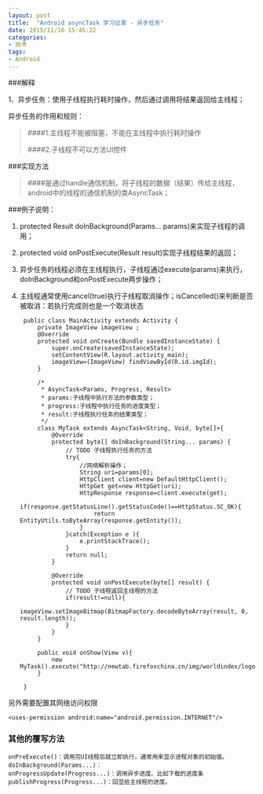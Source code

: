 ```yaml
---
layout: post
title:  "Android asyncTask 学习记录 - 异步任务"
date: 2015/11/16 15:45:22 
categories:
- 技术
tags:
- Android
---
```

###解释

1、异步任务：使用子线程执行耗时操作，然后通过调用将结果返回给主线程；

异步任务的作用和规则：

>####1.主线程不能被阻塞，不能在主线程中执行耗时操作
>
>####2.子线程不可以方法UI控件
	
###实现方法

>####是通过handle通信机制，将子线程的数据（结果）传给主线程，android中的线程的通信机制的类AsyncTask；


###例子说明：

	
1. protected Result doInBackground(Params... params)来实现子线程的调用；
2. protected void onPostExecute(Result result)实现子线程结果的返回；
3. 异步任务的线程必须在主线程执行，子线程通过execute(params)来执行，doInBackground和onPostExecute两步操作；
4. 主线程通常使用cancel(true)执行子线程取消操作；isCancelled()来判断是否被取消：若执行完成则也是一个取消状态

		public class MainActivity extends Activity {
			private ImageView imageView ;
			@Override
			protected void onCreate(Bundle savedInstanceState) {
				super.onCreate(savedInstanceState);
				setContentView(R.layout.activity_main);
				imageView=(ImageView) findViewById(R.id.imgId);
			}
		
			/*
			 * AsyncTask<Params, Progress, Result>
			 * params:子线程中执行方法的参数类型；
			 * progress:子线程中执行任务的进度类型；
			 * result:子线程执行任务的结果类型；
			 */
			class MyTask extends AsyncTask<String, Void, byte[]>{
				@Override
				protected byte[] doInBackground(String... params) {
					// TODO	子线程执行任务的方法
					try{
						//网络解析操作；
						String uri=params[0];
						HttpClient client=new DefaultHttpClient();
						HttpGet get=new HttpGet(uri);
						HttpResponse response=client.execute(get);
						if(response.getStatusLine().getStatusCode()==HttpStatus.SC_OK){
							return EntityUtils.toByteArray(response.getEntity());
						}
					}catch(Exception e ){
						e.printStackTrace();
					}
					return null;
				}
				
				@Override
				protected void onPostExecute(byte[] result) {
					// TODO 子线程返回主线程的方法
					if(result!=null){
						imageView.setImageBitmap(BitmapFactory.decodeByteArray(result, 0, result.length));
					}
				}
			}
			
			public void onShow(View v){
				new MyTask().execute("http://newtab.firefoxchina.cn/img/worldindex/logo.png");
			}

		}

另外需要配置其网络访问权限

	<uses-permission android:name="android.permission.INTERNET"/>

### 其他的覆写方法
	
	onPreExecute()：调用完UI线程后就立即执行，通常用来显示进程对象的初始值。
	doInBackground(Params...)：
	onProgressUpdate(Progress...)：调用异步进度。比如下载的进度条
	publishProgress(Progress...)：回显给主线程的进度。